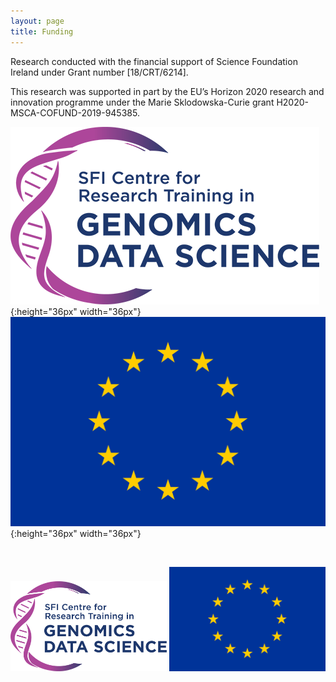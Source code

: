 ```yaml
---
layout: page
title: Funding
---
```


Research conducted with the financial support of Science Foundation Ireland under Grant number [18/CRT/6214].

This research was supported in part by the EU’s Horizon 2020 research and innovation programme under the Marie Sklodowska-Curie grant H2020-MSCA-COFUND-2019-945385.  

![CRT](./logos/crt.png){:height="36px" width="36px"} ![EU](./logos/eu.png){:height="36px" width="36px"}

<p>&nbsp;</p>

<img src="https://github.com/cosmintudose/cosmintudose.github.io/blob/b3908a04857d984e0ca7d4c6d7e11c8b61a634d2/logos/crt.png" width="250"> <img src="https://github.com/cosmintudose/cosmintudose.github.io/blob/b3908a04857d984e0ca7d4c6d7e11c8b61a634d2/logos/eu.png" alt="EU" width="250">


